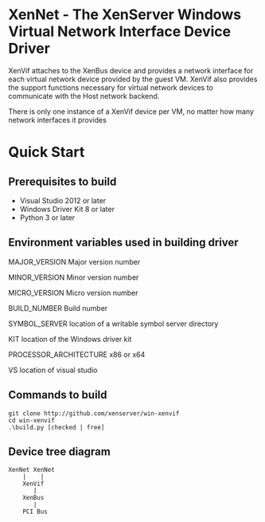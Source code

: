 XenNet - The XenServer Windows Virtual Network Interface Device Driver
==========================================

XenVif attaches to the XenBus device and provides a network interface for each 
virtual network device provided by the guest VM.  XenVif also provides the
support functions necessary for virtual network devices to communicate with the
Host network backend.

There is only one instance of a XenVif device per VM, no matter how many 
network interfaces it provides

Quick Start
===========

Prerequisites to build
----------------------

*   Visual Studio 2012 or later 
*   Windows Driver Kit 8 or later
*   Python 3 or later 

Environment variables used in building driver
-----------------------------

MAJOR\_VERSION Major version number

MINOR\_VERSION Minor version number

MICRO\_VERSION Micro version number

BUILD\_NUMBER Build number

SYMBOL\_SERVER location of a writable symbol server directory

KIT location of the Windows driver kit

PROCESSOR\_ARCHITECTURE x86 or x64

VS location of visual studio

Commands to build
-----------------

    git clone http://github.com/xenserver/win-xenvif
    cd win-xenvif
    .\build.py [checked | free]

Device tree diagram
-------------------

    XenNet XenNet
        |    | 
        XenVif
           |
        XenBus
           |
        PCI Bus      
